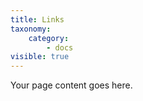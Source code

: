 ```yaml
---
title: Links
taxonomy:
    category:
        - docs
visible: true
---
```


Your page content goes here.
